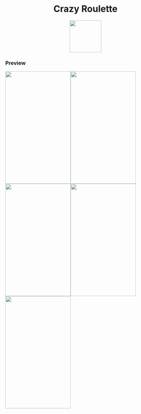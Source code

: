 <h1 align="center">Crazy Roulette </h1> 
<p align="center"><img src="https://github.com/tavvfiq/CrazyRoulette/blob/master/assets/roulette.png" width="100px" height="100px"></p>

### Preview
<div><img src="https://github.com/tavvfiq/CrazyRoulette/blob/master/preview/1.png" width="205px" height="351px"><img src="https://github.com/tavvfiq/CrazyRoulette/blob/master/preview/2.png" width="205px" height="351px"><img src="https://github.com/tavvfiq/CrazyRoulette/blob/master/preview/3.png" width="205px" height="351px"><img src="https://github.com/tavvfiq/CrazyRoulette/blob/master/preview/4.png" width="205px" height="351px"><img src="https://github.com/tavvfiq/CrazyRoulette/blob/master/preview/5.png" width="205px" height="351px"></div>